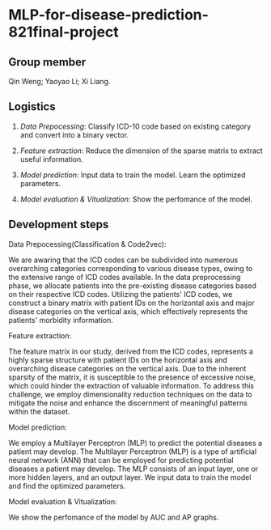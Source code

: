 # MLP-for-disease-prediction-821final-project
## Group member
Qin Weng; Yaoyao Li; Xi Liang. 

## Logistics
1. *Data Prepocessing*: Classify ICD-10 code based on existing category and convert into a binary vector.

2. *Feature extraction*: Reduce the dimension of the sparse matrix to extract useful information.

3. *Model prediction*: Input data to train the model. Learn the optimized parameters.

5. *Model evaluation & Vitualization*: Show the perfomance of the model.


## Development steps
Data Prepocessing(Classification & Code2vec):

We are awaring that the ICD codes can be subdivided into numerous overarching categories corresponding to various disease types, owing to the extensive range of ICD codes available. In the data preprocessing phase, we allocate patients into the pre-existing disease categories based on their respective ICD codes. Utilizing the patients' ICD codes, we construct a binary matrix with patient IDs on the horizontal axis and major disease categories on the vertical axis, which effectively represents the patients' morbidity information.


Feature extraction:

The feature matrix in our study, derived from the ICD codes, represents a highly sparse structure with patient IDs on the horizontal axis and overarching disease categories on the vertical axis. Due to the inherent sparsity of the matrix, it is susceptible to the presence of excessive noise, which could hinder the extraction of valuable information. To address this challenge, we employ dimensionality reduction techniques on the data to mitigate the noise and enhance the discernment of meaningful patterns within the dataset.

Model prediction:

We employ a Multilayer Perceptron (MLP) to predict the potential diseases a patient may develop. The Multilayer Perceptron (MLP) is a type of artificial neural network (ANN) that can be employed for predicting potential diseases a patient may develop. The MLP consists of an input layer, one or more hidden layers, and an output layer. We input data to train the model and find the optimized parameters. 

Model evaluation & Vitualization:

We show the perfomance of the model by AUC and AP graphs.


